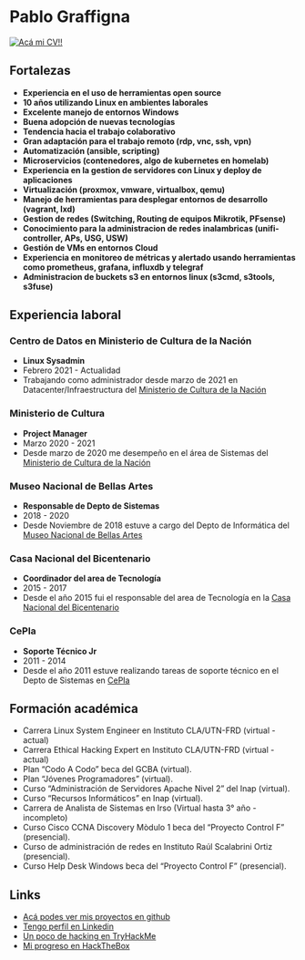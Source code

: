 # Pablo Graffigna
[![Acá mi CV!!](https://img.shields.io/badge/download-PDF-red.svg)](./docs/CV_Pablo_Graffigna.pdf)

## Fortalezas

* **Experiencia en el uso de herramientas open source**
* **10 años utilizando Linux en ambientes laborales**
* **Excelente manejo de entornos Windows**
* **Buena adopción de nuevas tecnologías**
* **Tendencia hacia el trabajo colaborativo**
* **Gran adaptación para el trabajo remoto (rdp, vnc, ssh, vpn)**
* **Automatización (ansible, scripting)**
* **Microservicios (contenedores, algo de kubernetes en homelab)**
* **Experiencia en la gestion de servidores con Linux y deploy de aplicaciones**
* **Virtualización (proxmox, vmware, virtualbox, qemu)**
* **Manejo de herramientas para desplegar entornos de desarrollo (vagrant, lxd)**
* **Gestion de redes (Switching, Routing de equipos Mikrotik, PFsense)**
* **Conocimiento para la administracion de redes inalambricas (unifi-controller, APs, USG, USW)**
* **Gestión de VMs en entornos Cloud**
* **Experiencia en monitoreo de métricas y alertado usando herramientas como prometheus, grafana, influxdb y telegraf**
* **Administracion de buckets s3 en entornos linux (s3cmd, s3tools, s3fuse)**

## Experiencia laboral
### **Centro de Datos en Ministerio de Cultura de la Nación**
* **Linux Sysadmin**
* Febrero 2021 - Actualidad
* Trabajando como administrador desde marzo de 2021 en Datacenter/Infraestructura del [Ministerio de Cultura de la Nación](https://www.cultura.gob.ar/)

### **Ministerio de Cultura**
* **Project Manager**
* Marzo 2020 - 2021
* Desde marzo de 2020 me desempeño en el área de Sistemas del [Ministerio de Cultura de la Nación](https://www.cultura.gob.ar/)

### **Museo Nacional de Bellas Artes**
* **Responsable de Depto de Sistemas**
* 2018 - 2020
* Desde Noviembre de 2018 estuve a cargo del Depto de Informática del [Museo Nacional de Bellas Artes](https://www.bellasartes.gob.ar/)

### **Casa Nacional del Bicentenario**
* **Coordinador del area de Tecnología**
* 2015 - 2017
* Desde el año 2015 fui el responsable del area de Tecnología en la [Casa Nacional del Bicentenario](https://casadelbicentenario.cultura.gob.ar/)

### **CePIa**
* **Soporte Técnico Jr**
* 2011 - 2014
* Desde el año 2011 estuve realizando tareas de soporte técnico en el Depto de Sistemas en [CePIa](https://www.youtube.com/channel/UC1CdnaYtB5aSB7_xj8cZlIw/videos)

## Formación académica

* Carrera Linux System Engineer en Instituto CLA/UTN-FRD (virtual - actual)
* Carrera Ethical Hacking Expert en Instituto CLA/UTN-FRD (virtual - actual)
* Plan “Codo A Codo” beca del GCBA (virtual).
* Plan “Jóvenes Programadores” (virtual).
* Curso “Administración de Servidores Apache Nivel 2” del Inap (virtual).
* Curso “Recursos Informáticos” en Inap (virtual).
* Carrera de Analista de Sistemas en Irso (Virtual hasta 3° año - incompleto)
* Curso Cisco CCNA Discovery Mòdulo 1 beca del “Proyecto Control F” (presencial).
* Curso de administración de redes en Instituto Raúl Scalabrini Ortiz (presencial).
* Curso Help Desk Windows beca del “Proyecto Control F” (presencial).

## Links
* [Acá podes ver mis proyectos en github](https://github.com/pgraffigna)
* [Tengo perfil en Linkedin](https://www.linkedin.com/in/pablo-graffigna/)
* [Un poco de hacking en TryHackMe](https://tryhackme.com/p/rugeleon)
* [Mi progreso en HackTheBox](https://app.hackthebox.com/profile/113047)

